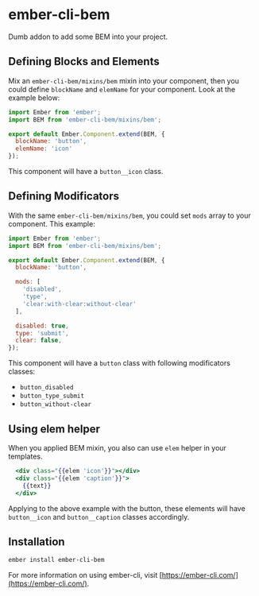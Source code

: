 # ember-cli-bem

Dumb addon to add some BEM into your project.

## Defining Blocks and Elements

Mix an `ember-cli-bem/mixins/bem` mixin into your component, then you
could define `blockName` and `elemName` for your component. Look at the example below:

```js
import Ember from 'ember';
import BEM from 'ember-cli-bem/mixins/bem';

export default Ember.Component.extend(BEM, {
  blockName: 'button',
  elemName: 'icon'
});
```

This component will have a `button__icon` class.

## Defining Modificators

With the same `ember-cli-bem/mixins/bem`, you
could set `mods` array to your component. This example:

```js
import Ember from 'ember';
import BEM from 'ember-cli-bem/mixins/bem';

export default Ember.Component.extend(BEM, {
  blockName: 'button',

  mods: [
    'disabled',
    'type',
    'clear:with-clear:without-clear'
  ],

  disabled: true,
  type: 'submit',
  clear: false,
});
```

This component will have a `button` class with following modificators classes:
* `button_disabled`
* `button_type_submit`
* `button_without-clear`

## Using elem helper

When you applied BEM mixin, you also can use `elem` helper in your templates.

```hbs
  <div class="{{elem 'icon'}}"></div>
  <div class="{{elem 'caption'}}">
    {{text}}
  </div>
```

Applying to the above example with the button, these elements will have
`button__icon` and `button__caption` classes accordingly.

## Installation

```sh
ember install ember-cli-bem
```

For more information on using ember-cli, visit [https://ember-cli.com/](https://ember-cli.com/).
